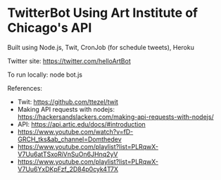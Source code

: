 # TwitterBot Using Art Institute of Chicago's API

Built using Node.js, Twit, CronJob (for schedule tweets), Heroku

Twitter site: https://twitter.com/helloArtBot

To run locally: node bot.js

References:
- Twit: https://github.com/ttezel/twit
- Making API requests with nodejs: https://hackersandslackers.com/making-api-requests-with-nodejs/
- API: https://api.artic.edu/docs/#introduction
- https://www.youtube.com/watch?v=fD-GRCH_tks&ab_channel=Domthedev
- https://www.youtube.com/playlist?list=PLRqwX-V7Uu6atTSxoRiVnSuOn6JHnq2yV
- https://www.youtube.com/playlist?list=PLRqwX-V7Uu6YxDKpFzf_2D84p0cyk4T7X
